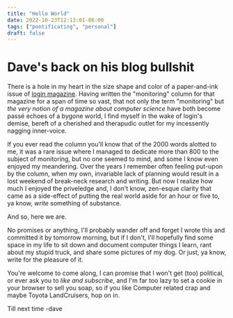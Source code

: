 ```yaml
---
title: "Hello World"
date: 2022-10-23T12:13:01-06:00
tags: ["pontificating", "personal"]
draft: false
---
```


# Dave's back on his blog bullshit
There is a hole in my heart in the size shape and color of a paper-and-ink issue of [login magazine](https://www.usenix.org/publications/login). Having written the "monitoring" column for that magazine for a span of time so vast, that not only the term "monitoring" but _the very notion of a magazine about computer science_ have both become passé echoes of a bygone world, I find myself in the wake of login's demise, bereft of a cherished and therapudic outlet for my incessently nagging inner-voice.

If you ever read the column you'll know that of the 2000 words alotted to me, it was a rare issue where I managed to dedicate more than 800 to the subject of monitoring, but no one seemed to mind, and some I know even enjoyed my meandering. Over the years I remember often feeling put-upon by the column, when my own, invariable lack of planning would result in a lost weekend of break-neck research and writing. But now I realize how much I enjoyed the priveledge and, I don't know, zen-esque clarity that came as a side-effect of putting the real world aside for an hour or five to, ya know, _write_ something of substance.

And so, here we are.

No promises or anything, I'll probably wander off and forget I wrote this and committed it by tomorrow morning, but if I don't, I'll hopefully find some space in my life to sit down and document computer things I learn, rant about my stupid truck, and share some pictures of my dog. Or just, ya know, write for the pleasure of it.

You're welcome to come along, I can promise that I won't get (too) political, or ever ask you to _like and subscribe_, and I'm far too lazy to set a cookie in your browser to sell you soap, so if you like Computer related crap and maybe Toyota LandCruisers, hop on in.

Till next time
-dave
